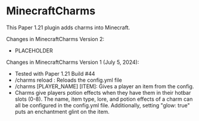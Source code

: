 # MinecraftCharms

This Paper 1.21 plugin adds charms into Minecraft.

Changes in MinecraftCharms Version 2:
- PLACEHOLDER

Changes in MinecraftCharms Version 1 (July 5, 2024):
- Tested with Paper 1.21 Build #44
- /charms reload : Reloads the config.yml file
- /charms [PLAYER_NAME] [ITEM]: Gives a player an item from the config.
- Charms give players potion effects when they have them in their hotbar slots (0-8). The name, item type, lore, and potion effects of a charm can all be configured in the config.yml file. Additionally, setting "glow: true" puts an enchantment glint on the item.
